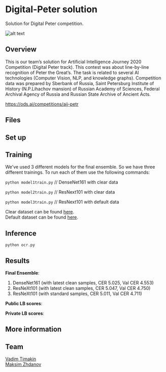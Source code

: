 # Digital-Peter solution
Solution for Digital Peter competition.

![alt text](https://github.com/t0efL/Digital-Peter/blob/main/img.jpg)

## Overview

This is our team’s solution for Artificial Intelligence Journey 2020 Competition (Digital Peter track). This contest was about line-by-line recognition of Peter the Great’s. The task is related to several AI technologies (Computer Vision, NLP, and knowledge graphs). Competition data was prepared by Sberbank of Russia, Saint Petersburg Institute of History (N.P.Lihachov mansion) of Russian Academy of Sciences, Federal Archival Agency of Russia and Russian State Archive of Ancient Acts.

https://ods.ai/competitions/aij-petr

## Files

## Set up

## Training
We've used 3 different models for the final ensemble. So we have three different trainings. To run each of them use the following commands:

`python model1train.py`  // DenseNet161 with clear data

`python model2train.py`  // ResNext101 with clear data

`python model3train.py`  // ResNext101 with default data

Clear dataset can be found [here](https://drive.google.com/file/d/1Qki21iEcg_iwMo3kWuaHi5AlxxpLKpof/view).  
Default dataset can be found [here](https://drive.google.com/file/d/1GyeiNYTh3a1S-CukmLJmbLkAWjnSpmja/view?usp=sharing).

## Inference

`python ocr.py`

## Results

**Final Ensemble**:
1. DenseNet161 (with latest clean samples, CER 5.025, Val CER 4.553)
2. ResNeXt101 (with latest clean samples, CER 5.047, Val CER 4.750)
3. ResNeXt101 (with standard samples, CER 5.011, Val CER 4.711)

**Public LB scores**:

**Private LB scores**:


## More information

## Team
[Vadim Timakin](https://github.com/t0efL)  
[Maksim Zhdanov](https://github.com/xzcodes)
